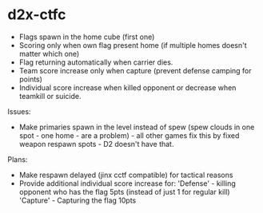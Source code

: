 # d2x-ctfc
- Flags spawn in the home cube (first one)
- Scoring only when own flag present home (if multiple homes doesn't matter which one)
- Flag returning automatically when carrier dies.
- Team score increase only when capture (prevent defense camping for points)
- Individual score increase when killed opponent or decrease when teamkill or suicide.

Issues:
- Make primaries spawn in the level instead of spew (spew clouds in one spot - one home - are a problem) - all other games fix this by fixed weapon respawn spots - D2 doesn't have that.

Plans:
- Make respawn delayed (jinx cctf compatible) for tactical reasons
- Provide additional individual score increase for:
'Defense' - killing opponent who has the flag 5pts (instead of just 1 for regular kill)
'Capture' - Capturing the flag 10pts
